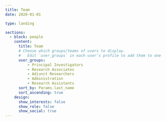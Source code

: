 ```yaml
---
title: Team
date: 2020-01-01

type: landing

sections:
  - block: people
    content:
      title: Team
      # Choose which groups/teams of users to display.
      #   Edit `user_groups` in each user's profile to add them to one or more of these groups.
      user_groups:
          - Principal Investigators
          - Research Associates
          - Adjunct Researchers
          - Administration
          - Research Assistants
      sort_by: Params.last_name
      sort_ascending: true
    design:
      show_interests: false
      show_role: false
      show_social: true
---
```

